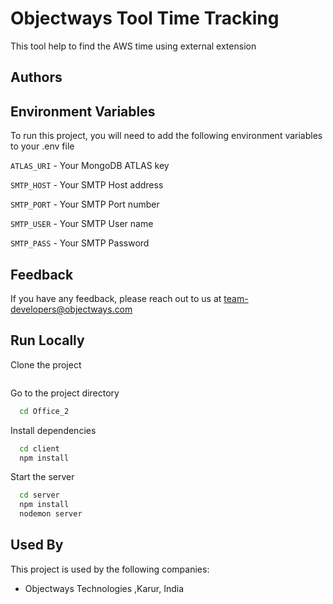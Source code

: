
# Objectways Tool Time Tracking

This tool help to find the AWS time using external extension


## Authors


## Environment Variables

To run this project, you will need to add the following environment variables to your .env file

`ATLAS_URI` - Your MongoDB ATLAS key

`SMTP_HOST`  - Your SMTP Host address

`SMTP_PORT` - Your SMTP Port number

`SMTP_USER` - Your SMTP User name

`SMTP_PASS` - Your SMTP Password

## Feedback

If you have any feedback, please reach out to us at team-developers@objectways.com


## Run Locally

Clone the project

```bash

```

Go to the project directory

```bash
  cd Office_2
```

Install dependencies

```bash
  cd client
  npm install
```

Start the server

```bash
  cd server
  npm install
  nodemon server
```


## Used By

This project is used by the following companies:

- Objectways Technologies ,Karur, India


